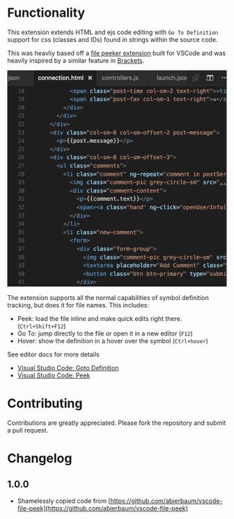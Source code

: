 # Functionality

This extension extends HTML and ejs code editing with `Go To Definition` support for css (classes and IDs) found in strings within the source code.

This was heavliy based off a [file peeker extension](https://github.com/abierbaum/vscode-file-peek) built for VSCode and was heavily inspired by a similar feature in [Brackets](http://brackets.io/).

![working](images/working.gif)

The extension supports all the normal capabilities of symbol definition tracking, but does it for file names.  This includes:

 * Peek: load the file inline and make quick edits right there. (`Ctrl+Shift+F12`)
 * Go To: jump directly to the file or open it in a new editor (`F12`)
 * Hover: show the definition in a hover over the symbol (`Ctrl+hover`)

See editor docs for more details
 * [Visual Studio Code: Goto Definition](https://code.visualstudio.com/docs/editor/editingevolved#_go-to-definition)
 * [Visual Studio Code: Peek](https://code.visualstudio.com/docs/editor/editingevolved#_peek)

# Contributing

Contributions are greatly appreciated.  Please fork the repository and submit a pull request.

# Changelog

## 1.0.0

  * Shamelessly copied code from [https://github.com/abierbaum/vscode-file-peek](https://github.com/abierbaum/vscode-file-peek)
